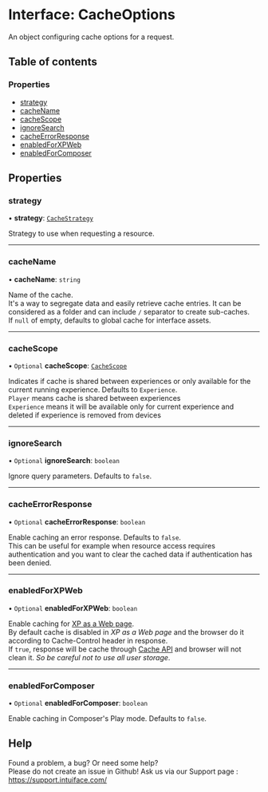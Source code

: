 # Interface: CacheOptions

An object configuring cache options for a request.

## Table of contents

### Properties

- [strategy](CacheOptions.md#strategy)
- [cacheName](CacheOptions.md#cachename)
- [cacheScope](CacheOptions.md#cachescope)
- [ignoreSearch](CacheOptions.md#ignoresearch)
- [cacheErrorResponse](CacheOptions.md#cacheerrorresponse)
- [enabledForXPWeb](CacheOptions.md#enabledforxpweb)
- [enabledForComposer](CacheOptions.md#enabledforcomposer)

## Properties

### strategy

• **strategy**: [`CacheStrategy`](../enums/CacheStrategy.md)

Strategy to use when requesting a resource.

___

### cacheName

• **cacheName**: `string`

Name of the cache.  
It's a way to segregate data and easily retrieve cache entries. It can be considered as a folder and can include `/` separator to create sub-caches.  
If `null` of empty, defaults to global cache for interface assets.

___

### cacheScope

• `Optional` **cacheScope**: [`CacheScope`](../enums/CacheScope.md)

Indicates if cache is shared between experiences or only available for the current running experience. Defaults to `Experience`.  
`Player` means cache is shared between experiences  
`Experience` means it will be available only for current experience and deleted if experience is removed from devices

___

### ignoreSearch

• `Optional` **ignoreSearch**: `boolean`

Ignore query parameters. Defaults to `false`.

___

### cacheErrorResponse

• `Optional` **cacheErrorResponse**: `boolean`

Enable caching an error response. Defaults to `false`.  
This can be useful for example when resource access requires authentication and you want to clear the cached data if authentication has been denied.

___

### enabledForXPWeb

• `Optional` **enabledForXPWeb**: `boolean`

Enable caching for [XP as a Web page](https://support.intuiface.com/hc/en-us/articles/4407120931218-Details-about-Player-Next-Gen-on-the-Web).  
By default cache is disabled in _XP as a Web page_ and the browser do it according to Cache-Control header in response.  
If `true`, response will be cache through [Cache API](https://developer.mozilla.org/en-US/docs/Web/API/Cache) and browser will not clean it.
_So be careful not to use all user storage_.

___

### enabledForComposer

• `Optional` **enabledForComposer**: `boolean`

Enable caching in Composer's Play mode. Defaults to `false`.


## Help
Found a problem, a bug? Or need some help?  
Please do not create an issue in Github! Ask us via our Support page : https://support.intuiface.com/